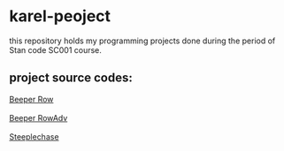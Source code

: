 # karel-peoject
this repository holds my programming projects done during the period of Stan code SC001 course.
## project source codes:
[Beeper Row](link)\
   \
[Beeper RowAdv](link)\
  \
[Steeplechase](link)
